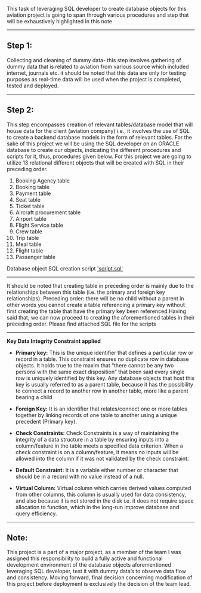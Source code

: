 
This task of leveraging SQL developer to create database objects for this aviation project is going to span through various procedures and step that will be exhaustively highlighted in this note  

---
## Step 1: 
Collecting and cleaning of dummy data- this step involves gathering of dummy data that is related to aviation from various 
source which included internet, journals etc. it should be noted that this data are only for testing purposes as real-time data will be 
used when the project is completed, tested and deployed.  

---
## Step 2: 
This step encompasses creation of relevant tables/database model that will house data for the client (aviation company) i.e., 
it involves the use of SQL to create a backend database models in the form of relevant tables. 
For the sake of this project we will be using the SQL developer on an ORACLE database to create our objects, indicating the different procedures and scripts for it, 
thus, procedures given below.
For this project we are going to utilize 13 relational different objects that will be created with SQL in their preceding order.
1.	Booking Agency table
2.	Booking table
3.	Payment table
4.	Seat table
5.	Ticket table
6.	Aircraft procurement table
7.	Airport table
8.	Flight Service table
9.	Crew table
10.	Trip table
11.	Meal table
12.	Flight table
13.	Passenger table

Database object SQL creation script ['script.sql'](Project_Aviation.sql)

---

It should be noted that creating table in preceding order is mainly due to the relationships between this table (i.e. the primary and foreign key relationships). 
Preceding order: there will be no child without a parent in other words you cannot create a table referencing a primary key without first creating the table
that have the primary key been referenced.Having said that, we can now proceed to creating the aforementioned tables in their preceding order. Please find attached SQL file for the scripts

---
**Key Data Integrity Constraint applied**  

- **Primary key:** 
This is the unique identifier that defines a particular row or record in a table. This constraint ensures no duplicate row in database objects. It holds true to
the maxim that “there cannot be any two persons with the same exact disposition” that been said every single row is uniquely identified by this key. 
Any database objects that host this key is usually referred to as a parent table, because it has the possibility to connect a record to another row in another table, 
more like a parent bearing a child

- **Foreign Key:** 
It is an identifier that relates/connect one or more tables together by linking records of one table to another using a unique precedent (Primary key).

- **Check Constraints:**
Check Constraints is a way of maintaining the integrity of a data structure in a table by ensuring inputs into a column/feature in the table meets a specified data criterion.
When a check constraint is on a column/feature, it means no inputs will be allowed into the column if it was not validated by the check constraint.

- **Default Constraint:** 
It is a variable either number or character that should be in a record with no value instead of a null.

- **Virtual Column:** 
Virtual column which carries derived values computed from other columns, this column is usually used for data consistency, and also because it is not stored in the disk i.e. 
it does not require space allocation to function, which in the long-run improve database and query efficiency.

---
## Note: 
This project is a part of a major project, as a member of the team I was assigned this responsibility to build a fully active and functional development environment of the 
database objects aforementioned leveraging SQL developer, test it with dummy data’s to observe data flow and consistency. 
Moving forward, final decision concerning modification of this project before deployment is exclusively the decision of the team lead.
